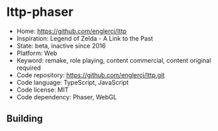 # lttp-phaser

- Home: https://github.com/englercj/lttp
- Inspiration: Legend of Zelda - A Link to the Past
- State: beta, inactive since 2016
- Platform: Web
- Keyword: remake, role playing, content commercial, content original required
- Code repository: https://github.com/englercj/lttp.git
- Code language: TypeScript, JavaScript
- Code license: MIT
- Code dependency: Phaser, WebGL

## Building
